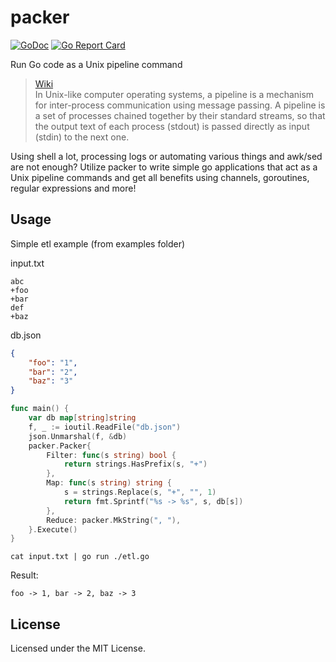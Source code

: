 # packer
[![GoDoc](https://godoc.org/github.com/reugn/packer?status.svg)](https://godoc.org/github.com/reugn/packer)
[![Go Report Card](https://goreportcard.com/badge/github.com/reugn/packer)](https://goreportcard.com/report/github.com/reugn/packer)

Run Go code as a Unix pipeline command

> [Wiki](https://en.wikipedia.org/wiki/Pipeline_(Unix))  
> In Unix-like computer operating systems, a pipeline is a mechanism for inter-process communication using message passing. A pipeline is a set of processes chained together by their standard streams, so that the output text of each process (stdout) is passed directly as input (stdin) to the next one.

Using shell a lot, processing logs or automating various things and awk/sed are not enough? Utilize packer to write simple go applications that act as a Unix pipeline commands and get all benefits using channels, goroutines, regular expressions and more!

## Usage
Simple etl example (from examples folder)

input.txt
```
abc
+foo
+bar
def
+baz
```
db.json
```json
{
    "foo": "1",
    "bar": "2",
    "baz": "3"
}
```
```go
func main() {
	var db map[string]string
	f, _ := ioutil.ReadFile("db.json")
	json.Unmarshal(f, &db)
	packer.Packer{
		Filter: func(s string) bool {
			return strings.HasPrefix(s, "+")
		},
		Map: func(s string) string {
			s = strings.Replace(s, "+", "", 1)
			return fmt.Sprintf("%s -> %s", s, db[s])
		},
		Reduce: packer.MkString(", "),
	}.Execute()
}
```
```
cat input.txt | go run ./etl.go
```
Result:
```
foo -> 1, bar -> 2, baz -> 3
```

## License
Licensed under the MIT License.